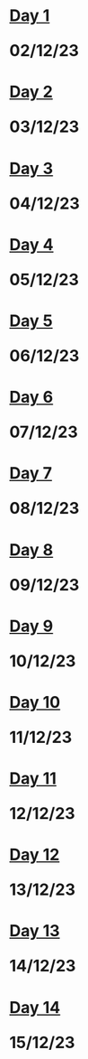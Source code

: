# [Day 1](https://github.com/RapidCoders/Coding-Practice/tree/main/DAY_01) <p>02/12/23<p>
# [Day 2](https://github.com/RapidCoders/Coding-Practice/tree/main/DAY_02) <p>03/12/23<p>
# [Day 3](https://github.com/RapidCoders/Coding-Practice/tree/main/DAY_03) <p>04/12/23<p>
# [Day 4](https://github.com/RapidCoders/Coding-Practice/tree/main/DAY_04) <p>05/12/23<p>
# [Day 5](https://github.com/RapidCoders/Coding-Practice/tree/main/DAY_05) <p>06/12/23<p>
# [Day 6](https://github.com/RapidCoders/Coding-Practice/tree/main/DAY_06) <p>07/12/23<p>
# [Day 7](https://github.com/RapidCoders/Coding-Practice/tree/main/DAY_07) <p>08/12/23<p>
# [Day 8](https://github.com/RapidCoders/Coding-Practice/tree/main/DAY_08) <p>09/12/23<p>
# [Day 9](https://github.com/RapidCoders/Coding-Practice/tree/main/DAY_09) <p>10/12/23<p>
# [Day 10](https://github.com/RapidCoders/Coding-Practice/tree/main/DAY_10) <p>11/12/23<p>
# [Day 11](https://github.com/RapidCoders/Coding-Practice/tree/main/DAY_11) <p>12/12/23<p>
# [Day 12](https://github.com/RapidCoders/Coding-Practice/tree/main/DAY_12) <p>13/12/23<p>
# [Day 13](https://github.com/RapidCoders/Coding-Practice/tree/main/DAY_13) <p>14/12/23<p>
# [Day 14](https://github.com/RapidCoders/Coding-Practice/tree/main/DAY_14) <p>15/12/23<p>
